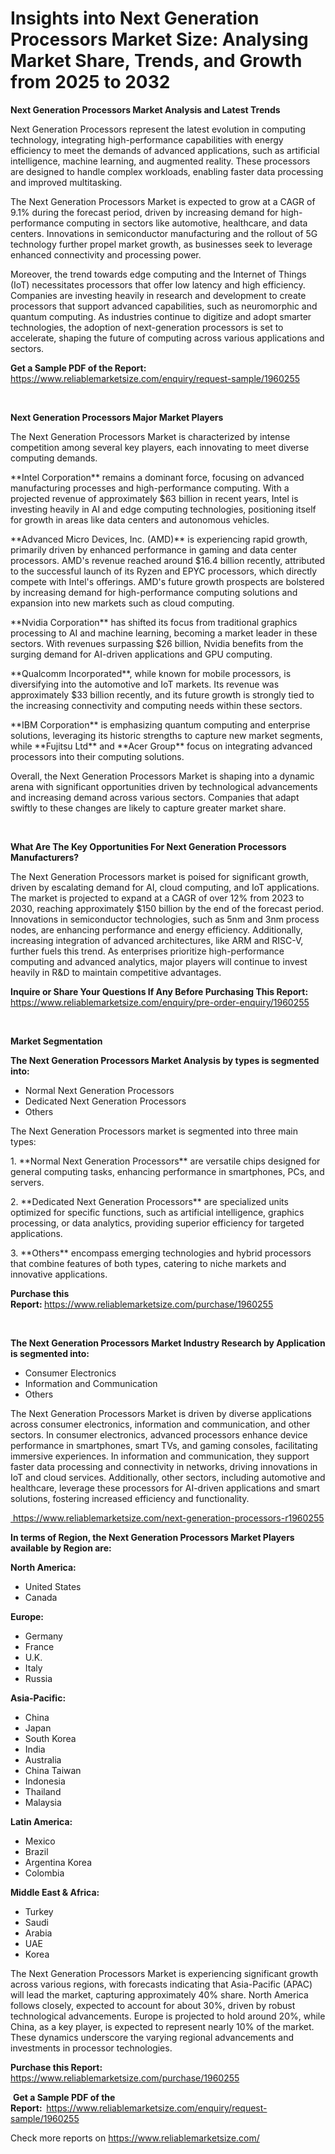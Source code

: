 <p><h1>Insights into Next Generation Processors Market Size: Analysing Market Share, Trends, and Growth from 2025 to 2032</h1></p><p><strong>Next Generation Processors Market Analysis and Latest Trends</strong></p>
<p><p>Next Generation Processors represent the latest evolution in computing technology, integrating high-performance capabilities with energy efficiency to meet the demands of advanced applications, such as artificial intelligence, machine learning, and augmented reality. These processors are designed to handle complex workloads, enabling faster data processing and improved multitasking.</p><p>The Next Generation Processors Market is expected to grow at a CAGR of 9.1% during the forecast period, driven by increasing demand for high-performance computing in sectors like automotive, healthcare, and data centers. Innovations in semiconductor manufacturing and the rollout of 5G technology further propel market growth, as businesses seek to leverage enhanced connectivity and processing power.</p><p>Moreover, the trend towards edge computing and the Internet of Things (IoT) necessitates processors that offer low latency and high efficiency. Companies are investing heavily in research and development to create processors that support advanced capabilities, such as neuromorphic and quantum computing. As industries continue to digitize and adopt smarter technologies, the adoption of next-generation processors is set to accelerate, shaping the future of computing across various applications and sectors.</p></p>
<p><strong>Get a Sample PDF of the Report:&nbsp;</strong> <a href="https://www.reliablemarketsize.com/enquiry/request-sample/1960255?utm_campaign=2337&utm_medium=2&utm_source=Github&utm_content=ia&utm_term=06042025&utm_id=next-generation-processors">https://www.reliablemarketsize.com/enquiry/request-sample/1960255</a></p>
<p>&nbsp;</p>
<p><strong>Next Generation Processors Major Market Players</strong></p>
<p><p>The Next Generation Processors Market is characterized by intense competition among several key players, each innovating to meet diverse computing demands.</p><p>**Intel Corporation** remains a dominant force, focusing on advanced manufacturing processes and high-performance computing. With a projected revenue of approximately $63 billion in recent years, Intel is investing heavily in AI and edge computing technologies, positioning itself for growth in areas like data centers and autonomous vehicles.</p><p>**Advanced Micro Devices, Inc. (AMD)** is experiencing rapid growth, primarily driven by enhanced performance in gaming and data center processors. AMD's revenue reached around $16.4 billion recently, attributed to the successful launch of its Ryzen and EPYC processors, which directly compete with Intel's offerings. AMD's future growth prospects are bolstered by increasing demand for high-performance computing solutions and expansion into new markets such as cloud computing.</p><p>**Nvidia Corporation** has shifted its focus from traditional graphics processing to AI and machine learning, becoming a market leader in these sectors. With revenues surpassing $26 billion, Nvidia benefits from the surging demand for AI-driven applications and GPU computing.</p><p>**Qualcomm Incorporated**, while known for mobile processors, is diversifying into the automotive and IoT markets. Its revenue was approximately $33 billion recently, and its future growth is strongly tied to the increasing connectivity and computing needs within these sectors.</p><p>**IBM Corporation** is emphasizing quantum computing and enterprise solutions, leveraging its historic strengths to capture new market segments, while **Fujitsu Ltd** and **Acer Group** focus on integrating advanced processors into their computing solutions.</p><p>Overall, the Next Generation Processors Market is shaping into a dynamic arena with significant opportunities driven by technological advancements and increasing demand across various sectors. Companies that adapt swiftly to these changes are likely to capture greater market share.</p></p>
<p>&nbsp;</p>
<p><strong>What Are The Key Opportunities For Next Generation Processors Manufacturers?</strong></p>
<p><p>The Next Generation Processors market is poised for significant growth, driven by escalating demand for AI, cloud computing, and IoT applications. The market is projected to expand at a CAGR of over 12% from 2023 to 2030, reaching approximately $150 billion by the end of the forecast period. Innovations in semiconductor technologies, such as 5nm and 3nm process nodes, are enhancing performance and energy efficiency. Additionally, increasing integration of advanced architectures, like ARM and RISC-V, further fuels this trend. As enterprises prioritize high-performance computing and advanced analytics, major players will continue to invest heavily in R&D to maintain competitive advantages.</p></p>
<p><strong>Inquire or Share Your Questions If Any Before Purchasing This Report:</strong> <a href="https://www.reliablemarketsize.com/enquiry/pre-order-enquiry/1960255?utm_campaign=2337&utm_medium=2&utm_source=Github&utm_content=ia&utm_term=06042025&utm_id=next-generation-processors">https://www.reliablemarketsize.com/enquiry/pre-order-enquiry/1960255</a></p>
<p>&nbsp;</p>
<p><strong>Market Segmentation</strong></p>
<p><strong>The Next Generation Processors Market Analysis by types is segmented into:</strong></p>
<p><ul><li>Normal Next Generation Processors</li><li>Dedicated Next Generation Processors</li><li>Others</li></ul></p>
<p><p>The Next Generation Processors market is segmented into three main types: </p><p>1. **Normal Next Generation Processors** are versatile chips designed for general computing tasks, enhancing performance in smartphones, PCs, and servers. </p><p>2. **Dedicated Next Generation Processors** are specialized units optimized for specific functions, such as artificial intelligence, graphics processing, or data analytics, providing superior efficiency for targeted applications. </p><p>3. **Others** encompass emerging technologies and hybrid processors that combine features of both types, catering to niche markets and innovative applications.</p></p>
<p><strong>Purchase this Report:&nbsp;</strong><a href="https://www.reliablemarketsize.com/purchase/1960255?utm_campaign=2337&utm_medium=2&utm_source=Github&utm_content=ia&utm_term=06042025&utm_id=next-generation-processors">https://www.reliablemarketsize.com/purchase/1960255</a></p>
<p>&nbsp;</p>
<p><strong>The Next Generation Processors Market Industry Research by Application is segmented into:</strong></p>
<p><ul><li>Consumer Electronics</li><li>Information and Communication</li><li>Others</li></ul></p>
<p><p>The Next Generation Processors Market is driven by diverse applications across consumer electronics, information and communication, and other sectors. In consumer electronics, advanced processors enhance device performance in smartphones, smart TVs, and gaming consoles, facilitating immersive experiences. In information and communication, they support faster data processing and connectivity in networks, driving innovations in IoT and cloud services. Additionally, other sectors, including automotive and healthcare, leverage these processors for AI-driven applications and smart solutions, fostering increased efficiency and functionality.</p></p>
<p><a href="https://www.reliablemarketsize.com/next-generation-processors-r1960255?utm_campaign=2337&utm_medium=2&utm_source=Github&utm_content=ia&utm_term=06042025&utm_id=next-generation-processors">&nbsp;https://www.reliablemarketsize.com/next-generation-processors-r1960255</a></p>
<p><strong>In terms of Region, the Next Generation Processors Market Players available by Region are:</strong></p>
<p>
    <p> <strong> North America: </strong>
        <ul>
            <li>United States</li>
            <li>Canada</li>
        </ul>
        </p> 
    <p> <strong> Europe: </strong>
        <ul>
            <li>Germany</li>
            <li>France</li>
            <li>U.K.</li>
            <li>Italy</li>
            <li>Russia</li>
        </ul>
        </p> 
    <p> <strong> Asia-Pacific: </strong>
        <ul>
            <li>China</li>
            <li>Japan</li>
            <li>South Korea</li>
            <li>India</li>
            <li>Australia</li>
            <li>China Taiwan</li>
            <li>Indonesia</li>
            <li>Thailand</li>
            <li>Malaysia</li>
        </ul>
        </p> 
    <p> <strong> Latin America: </strong>
        <ul>
            <li>Mexico</li>
            <li>Brazil</li>
            <li>Argentina Korea</li>
            <li>Colombia</li>
        </ul>
        </p> 
    <p> <strong> Middle East & Africa: </strong>
        <ul>
            <li>Turkey</li>
            <li>Saudi</li>
            <li>Arabia</li>
            <li>UAE</li>
            <li>Korea</li>
        </ul>
    </p>
    </p>
<p><p>The Next Generation Processors Market is experiencing significant growth across various regions, with forecasts indicating that Asia-Pacific (APAC) will lead the market, capturing approximately 40% share. North America follows closely, expected to account for about 30%, driven by robust technological advancements. Europe is projected to hold around 20%, while China, as a key player, is expected to represent nearly 10% of the market. These dynamics underscore the varying regional advancements and investments in processor technologies.</p></p>
<p><strong>Purchase this Report: </strong><a href="https://www.reliablemarketsize.com/purchase/1960255?utm_campaign=2337&utm_medium=2&utm_source=Github&utm_content=ia&utm_term=06042025&utm_id=next-generation-processors">https://www.reliablemarketsize.com/purchase/1960255</a></p>
<p>&nbsp;<strong>Get a Sample PDF of the Report:&nbsp;&nbsp;</strong><a href="https://www.reliablemarketsize.com/enquiry/request-sample/1960255?utm_campaign=2337&utm_medium=2&utm_source=Github&utm_content=ia&utm_term=06042025&utm_id=next-generation-processors">https://www.reliablemarketsize.com/enquiry/request-sample/1960255</a></p>
<p><strong></strong></p>
<p>Check more reports on <a href="https://www.reliablemarketsize.com/?utm_campaign=2337&utm_medium=2&utm_source=Github&utm_content=ia&utm_term=06042025&utm_id=next-generation-processors">https://www.reliablemarketsize.com/</a></p>